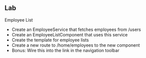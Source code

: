 ## Lab

Employee List

* Create an EmployeeService that fetches employees from /users
* Create an EmployeeListComponent that uses this service
* Create the template for employee lists
* Create a new route to /home/employees to the new component
* Bonus: Wire this into the link in the navigation toolbar
